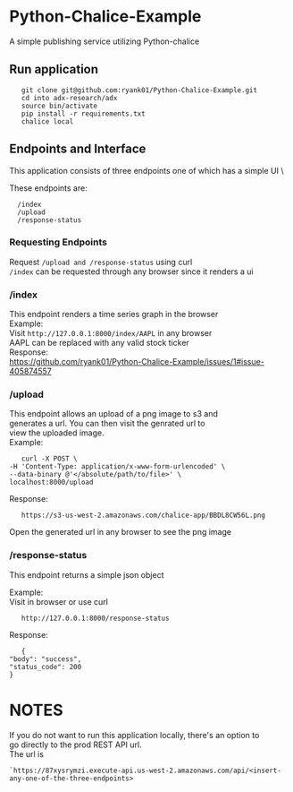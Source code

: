 # Python-Chalice-Example
A simple publishing service utilizing Python-chalice

## Run application
```
   git clone git@github.com:ryank01/Python-Chalice-Example.git
   cd into adx-research/adx
   source bin/activate
   pip install -r requirements.txt
   chalice local
```

## Endpoints and Interface
This application consists of three endpoints one of which has a simple UI \

These endpoints are:
```
  /index 
  /upload
  /response-status
```

### Requesting Endpoints
Request ```/upload and /response-status``` using curl \
```/index``` can be requested through any browser since it renders a ui

### /index
This endpoint renders a time series graph in the browser \
Example: \
Visit ```http://127.0.0.1:8000/index/AAPL```  in any browser \
AAPL can be replaced with any valid stock ticker \
Response: \
   https://github.com/ryank01/Python-Chalice-Example/issues/1#issue-405874557
  
### /upload
This endpoint allows an upload of a png image to s3 and \
generates a url. You can then visit the genrated url to \
view the uploaded image. \
Example:
```
   curl -X POST \
-H 'Content-Type: application/x-www-form-urlencoded' \
--data-binary @'</absolute/path/to/file>' \
localhost:8000/upload

```
Response:
```
   https://s3-us-west-2.amazonaws.com/chalice-app/BBDL8CW56L.png
```
Open the generated url in any browser to see the png image 

### /response-status
This endpoint returns a simple json object 

Example: \
Visit in browser or use curl
```
   http://127.0.0.1:8000/response-status
```
Response:
```
   {
"body": "success",
"status_code": 200
}
```

# NOTES
If you do not want to run this application locally, there's an option to \
go directly to the prod REST API url. \
The url is 
```
`https://87xysrymzi.execute-api.us-west-2.amazonaws.com/api/<insert-any-one-of-the-three-endpoints>

```
